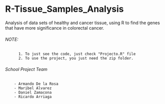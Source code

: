 # R-Tissue_Samples_Analysis
Analysis of data sets of healthy and cancer tissue, using R to find the genes that have more significance in colorectal cancer.

###### NOTE: 
          1. To just see the code, just check "Projecto.R" file
          2. To use the project, you just need the zip folder.
          
          
###### School Project Team
        - Armando De la Rosa 	     
        - Maribel Alvarez
        - Daniel Zamacona	               
        - Ricardo Arriaga                
